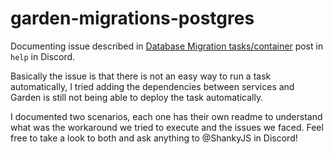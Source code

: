 # garden-migrations-postgres

Documenting issue described in [Database Migration tasks/container](https://discordapp.com/channels/817392104711651328/1075450026807021589) post in `help` in Discord.

Basically the issue is that there is not an easy way to run a task automatically, I tried adding the dependencies between services and Garden is still not being able to deploy the task automatically.

I documented two scenarios, each one has their own readme to understand what was the workaround we tried to execute and the issues we faced. Feel free to take a look to both and ask anything to @ShankyJS in Discord!